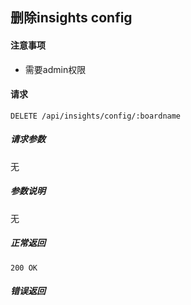 ## 删除insights config

#### 注意事项

- 需要admin权限

#### 请求

```
DELETE /api/insights/config/:boardname

```

##### 请求参数

无

##### 参数说明

无

##### 正常返回

```
200 OK
```

##### 错误返回
